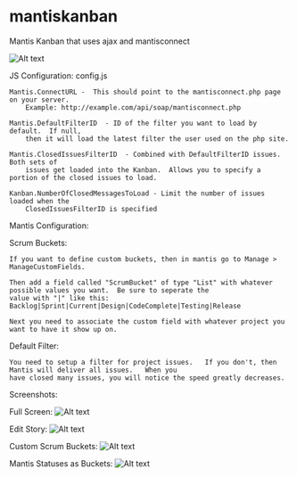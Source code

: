 mantiskanban
============

Mantis Kanban that uses ajax and mantisconnect

![Alt text](https://raw.github.com/cgaspard/mantiskanban/master/images/mantis_logo.png "Logo")

JS Configuration: config.js

    Mantis.ConnectURL -  This should point to the mantisconnect.php page on your server. 
        Example: http://example.com/api/soap/mantisconnect.php
        
    Mantis.DefaultFilterID  - ID of the filter you want to load by default.  If null, 
        then it will load the latest filter the user used on the php site.
        
    Mantis.ClosedIssuesFilterID  - Combined with DefaultFilterID issues.  Both sets of 
        issues get loaded into the Kanban.  Allows you to specify a portion of the closed issues to load.
        
    Kanban.NumberOfClosedMessagesToLoad - Limit the number of issues loaded when the 
        ClosedIssuesFilterID is specified

Mantis Configuration:

  Scrum Buckets:
  
    If you want to define custom buckets, then in mantis go to Manage > ManageCustomFields.
  
    Then add a field called "ScrumBucket" of type "List" with whatever possible values you want.  Be sure to seperate the
    value with "|" like this: Backlog|Sprint|Current|Design|CodeComplete|Testing|Release
    
    Next you need to associate the custom field with whatever project you want to have it show up on.

  Default Filter:

    You need to setup a filter for project issues.   If you don't, then Mantis will deliver all issues.   When you
    have closed many issues, you will notice the speed greatly decreases.

  Screenshots:

Full Screen:
![Alt text](https://raw.github.com/cgaspard/mantiskanban/master/screenshots/screen1.png "Optional title")

Edit Story:
![Alt text](https://raw.github.com/cgaspard/mantiskanban/master/screenshots/screen2.png "Optional title")

Custom Scrum Buckets:
![Alt text](https://raw.github.com/cgaspard/mantiskanban/master/screenshots/screen3.png "Optional title")

Mantis Statuses as Buckets:
![Alt text](https://raw.github.com/cgaspard/mantiskanban/master/screenshots/screen4.png "Optional title")
